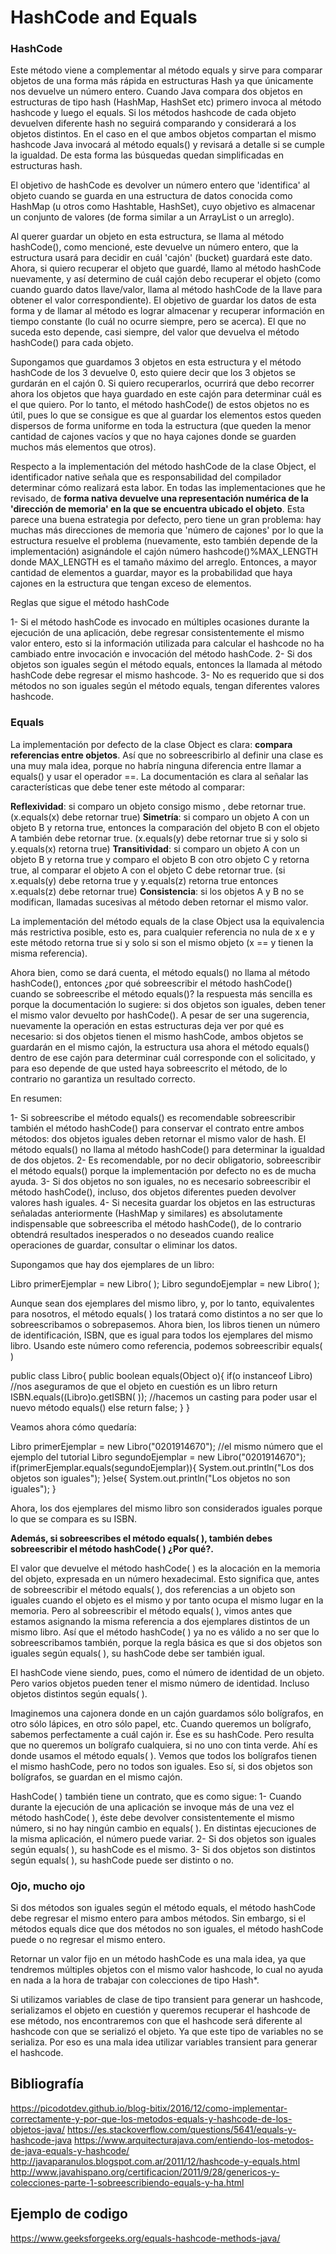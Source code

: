 #  HashCode and Equals


### HashCode

Este método viene a complementar al método equals y sirve para comparar objetos de una forma más rápida en estructuras Hash ya que únicamente nos devuelve un número entero. Cuando Java compara dos objetos en estructuras de tipo hash (HashMap, HashSet etc) primero invoca al método hashcode y luego el equals. Si los métodos hashcode de cada objeto devuelven diferente hash no seguirá comparando y considerará a los objetos distintos. En el caso en el que ambos objetos compartan el mismo hashcode Java invocará al método equals() y revisará a detalle si se cumple la igualdad. De esta forma las búsquedas quedan simplificadas en estructuras hash.

El objetivo de hashCode es devolver un número entero que 'identifica' al objeto cuando se guarda en una estructura de datos conocida como HashMap (u otros como Hashtable, HashSet), cuyo objetivo es almacenar un conjunto de valores (de forma similar a un ArrayList o un arreglo). 

Al querer guardar un objeto en esta estructura, se llama al método hashCode(), como mencioné, este devuelve un número entero, que la estructura usará para decidir en cuál 'cajón' (bucket) guardará este dato. Ahora, si quiero recuperar el objeto que guardé, llamo al método hashCode nuevamente, y así determino de cuál cajón debo recuperar el objeto (como cuando guardo datos llave/valor, llama al método hashCode de la llave para obtener el valor correspondiente). El objetivo de guardar los datos de esta forma y de llamar al método es lograr almacenar y recuperar información en tiempo constante (lo cuál no ocurre siempre, pero se acerca). El que no suceda esto depende, casi siempre, del valor que devuelva el método hashCode() para cada objeto.

Supongamos que guardamos 3 objetos en esta estructura y el método hashCode de los 3 devuelve 0, esto quiere decir que los 3 objetos se gurdarán en el cajón 0. Si quiero recuperarlos, ocurrirá que debo recorrer ahora los objetos que haya guardado en este cajón para determinar cuál es el que quiero. Por lo tanto, el método hashCode() de estos objetos no es útil, pues lo que se consigue es que al guardar los elementos estos queden dispersos de forma uniforme en toda la estructura (que queden la menor cantidad de cajones vacíos y que no haya cajones donde se guarden muchos más elementos que otros).

Respecto a la implementación del método hashCode de la clase Object, el identificador native señala que es responsabilidad del compilador determinar cómo realizará esta labor. En todas las implementaciones que he revisado, de **forma nativa devuelve una representación numérica de la 'dirección de memoria' en la que se encuentra ubicado el objeto**. Esta parece una buena estrategia por defecto, pero tiene un gran problema: hay muchas más direcciones de memoria que 'número de cajones' por lo que la estructura resuelve el problema (nuevamente, esto también depende de la implementación) asignándole el cajón número hashcode()%MAX_LENGTH donde MAX_LENGTH es el tamaño máximo del arreglo. Entonces, a mayor cantidad de elementos a guardar, mayor es la probabilidad que haya cajones en la estructura que tengan exceso de elementos.

Reglas que sigue el método hashCode

1- Si el método hashCode es invocado en múltiples ocasiones durante la ejecución de una aplicación, debe regresar consistentemente el mismo valor entero, esto si la información utilizada para calcular el hashcode no ha cambiado entre invocación e invocación del método hashCode.
2- Si dos objetos son iguales según el método equals, entonces la llamada al método hashCode debe regresar el mismo hashcode.
3- No es requerido que si dos métodos no son iguales según el método equals, tengan diferentes valores hashcode.


### Equals

La implementación por defecto de la clase Object es clara: **compara referencias entre objetos**. Así que no sobreescribirlo al definir una clase es una muy mala idea, porque no habría ninguna diferencia entre llamar a equals() y usar el operador ==. La documentación es clara al señalar las características que debe tener este método al comparar:

**Reflexividad**: si comparo un objeto consigo mismo , debe retornar true. (x.equals(x) debe retornar true)
**Simetría**: si comparo un objeto A con un objeto B y retorna true, entonces la comparación del objeto B con el objeto A también debe retornar true.
	(x.equals(y) debe retornar true si y solo si y.equals(x) retorna true)
**Transitividad**: si comparo un objeto A con un objeto B y retorna true y comparo el objeto B con otro objeto C y retorna true, al comparar el objeto A con el objeto C debe retornar true. (si x.equals(y) debe retorna true y y.equals(z) retorna true entonces x.equals(z) debe retornar true)
**Consistencia**: si los objetos A y B no se modifican, llamadas sucesivas al método deben retornar el mismo valor.

La implementación del método equals de la clase Object usa la equivalencia más restrictiva posible, esto es, para cualquier referencia no nula de x e y este método retorna true si y solo si son el mismo objeto (x == y tienen la misma referencia).

Ahora bien, como se dará cuenta, el método equals() no llama al método hashCode(), entonces ¿por qué sobreescribir el método hashCode() cuando se sobreescribe el método equals()? la respuesta más sencilla es porque la documentación lo sugiere: si dos objetos son iguales, deben tener el mismo valor devuelto por hashCode(). A pesar de ser una sugerencia, nuevamente la operación en estas estructuras deja ver por qué es necesario: si dos objetos tienen el mismo hashCode, ambos objetos se guardarán en el mismo cajón, la estructura usa ahora el método equals() dentro de ese cajón para determinar cuál corresponde con el solicitado, y para eso depende de que usted haya sobreescrito el método, de lo contrario no garantiza un resultado correcto.

En resumen:

1- Si sobreescribe el método equals() es recomendable sobreescribir también el método hashCode() para conservar el contrato entre ambos métodos: dos objetos iguales deben retornar el mismo valor de hash. El método equals() no llama al método hashCode() para determinar la igualdad de dos objetos.
2- Es recomendable, por no decir obligatorio, sobreescribir el método equals() porque la implementación por defecto no es de mucha ayuda.
3- Si dos objetos no son iguales, no es necesario sobreescribir el método hashCode(), incluso, dos objetos diferentes pueden devolver valores hash iguales.
4- Si necesita guardar los objetos en las estructuras señaladas anteriormente (HashMap y similares) es absolutamente indispensable que sobreescriba el método hashCode(), de lo contrario obtendrá resultados inesperados o no deseados cuando realice operaciones de guardar, consultar o eliminar los datos.

Supongamos que hay dos ejemplares de un libro:

   Libro primerEjemplar = new Libro( );
   Libro segundoEjemplar = new Libro( );

Aunque sean dos ejemplares del mismo libro, y, por lo tanto, equivalentes para nosotros, el método equals( ) los tratará como distintos a no ser que lo sobreescribamos o sobrepasemos. Ahora bien, los libros tienen un número de identificación, ISBN, que es igual para todos los ejemplares del mismo libro. Usando este número como referencia, podemos sobreescribir equals( )

   public class Libro{
      public boolean equals(Object o){
         if(o instanceof Libro) //nos aseguramos de que el objeto en cuestión es un libro
            return ISBN.equals((Libro)o.getISBN( )); //hacemos un casting para poder usar el nuevo método     equals()
              else
                return false;
      }
   }

Veamos ahora cómo quedaría:
   
   Libro primerEjemplar = new Libro("0201914670"); //el mismo número que el ejemplo del tutorial
   Libro segundoEjemplar = new Libro("0201914670");
   if(primerEjemplar.equals(segundoEjemplar)){
   		System.out.println("Los dos objetos son iguales");
   }else{
   		System.out.println("Los objetos no son iguales");
   }
   
Ahora, los dos ejemplares del mismo libro son considerados iguales porque lo que se compara es su ISBN.

**Además, si sobreescribes el método equals( ), también debes sobreescribir el método hashCode( ) ¿Por qué?.**

El valor que devuelve el método hashCode( ) es la alocación en la memoria del objeto, expresada en un número hexadecimal. Esto significa que, antes de sobreescribir el método equals( ), dos referencias a un objeto son iguales cuando el objeto es el mismo y por tanto ocupa el mismo lugar en la memoria. Pero al sobreescribir el método equals( ), vimos antes que estamos asignando la misma referencia a dos ejemplares distintos de un mismo libro. Así que el método hashCode( ) ya no es válido a no ser que lo sobreescribamos también, porque la regla básica es que si dos objetos son iguales según equals( ), su hashCode debe ser también igual.

El hashCode viene siendo, pues, como el número de identidad de un objeto. Pero varios objetos pueden tener el mismo número de identidad. Incluso objetos distintos según equals( ).

Imaginemos una cajonera donde en un cajón guardamos sólo bolígrafos, en otro sólo lápices, en otro sólo papel, etc. Cuando queremos un bolígrafo, sabemos perfectamente a cuál cajón ir. Ése es su hashCode. Pero resulta que no queremos un bolígrafo cualquiera, si no uno con tinta verde. Ahí es donde usamos el método equals( ). Vemos que todos los bolígrafos tienen el mismo hashCode, pero no todos son iguales. Eso sí, si dos objetos son bolígrafos, se guardan en el mismo cajón.

HashCode( ) también tiene un contrato, que es como sigue:
1- Cuando durante la ejecución de una aplicación se invoque más de una vez el método hashCode( ), éste debe devolver consistentemente el mismo número, si no hay ningún cambio en equals( ). En distintas ejecuciones de la misma aplicación, el número puede variar.
2- Si dos objetos son iguales según equals( ), su hashCode es el mismo.
3- Si dos objetos son distintos según equals( ), su hashCode puede ser distinto o no.


### Ojo, mucho ojo

Si dos métodos son iguales según el método equals, el método hashCode debe regresar el mismo entero para ambos métodos. Sin embargo, si el métodos equals dice que dos métodos no son iguales, el método hashCode puede o no regresar el mismo entero.

Retornar un valor fijo en un método hashCode es una mala idea, ya que tendremos múltiples objetos con el mismo valor hashcode, lo cual no ayuda en nada a la hora de trabajar con colecciones de tipo Hash*.

Si utilizamos variables de clase de tipo transient para generar un hashcode, serializamos el objeto en cuestión y queremos recuperar el hashcode de ese método, nos encontraremos con que el hashcode será diferente al hashcode con que se serializó el objeto. Ya que este tipo de variables no se serializa. Por eso es una mala idea utilizar variables transient para generar el hashcode.

      
## Bibliografía
https://picodotdev.github.io/blog-bitix/2016/12/como-implementar-correctamente-y-por-que-los-metodos-equals-y-hashcode-de-los-objetos-java/
https://es.stackoverflow.com/questions/5641/equals-y-hashcode-java
https://www.arquitecturajava.com/entiendo-los-metodos-de-java-equals-y-hashcode/
http://javaparanulos.blogspot.com.ar/2011/12/hashcode-y-equals.html
http://www.javahispano.org/certificacion/2011/9/28/genericos-y-colecciones-parte-1-sobreescribiendo-equals-y-ha.html

## Ejemplo de codigo
https://www.geeksforgeeks.org/equals-hashcode-methods-java/
